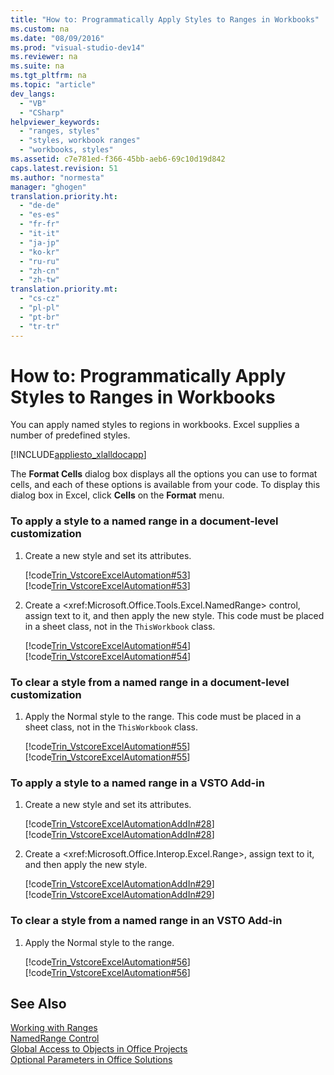 ```yaml
---
title: "How to: Programmatically Apply Styles to Ranges in Workbooks"
ms.custom: na
ms.date: "08/09/2016"
ms.prod: "visual-studio-dev14"
ms.reviewer: na
ms.suite: na
ms.tgt_pltfrm: na
ms.topic: "article"
dev_langs: 
  - "VB"
  - "CSharp"
helpviewer_keywords: 
  - "ranges, styles"
  - "styles, workbook ranges"
  - "workbooks, styles"
ms.assetid: c7e781ed-f366-45bb-aeb6-69c10d19d842
caps.latest.revision: 51
ms.author: "normesta"
manager: "ghogen"
translation.priority.ht: 
  - "de-de"
  - "es-es"
  - "fr-fr"
  - "it-it"
  - "ja-jp"
  - "ko-kr"
  - "ru-ru"
  - "zh-cn"
  - "zh-tw"
translation.priority.mt: 
  - "cs-cz"
  - "pl-pl"
  - "pt-br"
  - "tr-tr"
---
```

# How to: Programmatically Apply Styles to Ranges in Workbooks
  You can apply named styles to regions in workbooks. Excel supplies a number of predefined styles.  
  
 [!INCLUDE[appliesto_xlalldocapp](../VS_officedev/includes/appliesto_xlalldocapp_md.md)]  
  
 The **Format Cells** dialog box displays all the options you can use to format cells, and each of these options is available from your code. To display this dialog box in Excel, click **Cells** on the **Format** menu.  
  
### To apply a style to a named range in a document-level customization  
  
1.  Create a new style and set its attributes.  
  
     [!code[Trin_VstcoreExcelAutomation#53](../VS_officedev/codesnippet/CSharp/how-to--programmatically-apply-styles-to-ranges-in-workbooks_1.cs)]
[!code[Trin_VstcoreExcelAutomation#53](../VS_officedev/codesnippet/VisualBasic/how-to--programmatically-apply-styles-to-ranges-in-workbooks_1.vb)]  
  
2.  Create a \<xref:Microsoft.Office.Tools.Excel.NamedRange> control, assign text to it, and then apply the new style. This code must be placed in a sheet class, not in the `ThisWorkbook` class.  
  
     [!code[Trin_VstcoreExcelAutomation#54](../VS_officedev/codesnippet/CSharp/how-to--programmatically-apply-styles-to-ranges-in-workbooks_2.cs)]
[!code[Trin_VstcoreExcelAutomation#54](../VS_officedev/codesnippet/VisualBasic/how-to--programmatically-apply-styles-to-ranges-in-workbooks_2.vb)]  
  
### To clear a style from a named range in a document-level customization  
  
1.  Apply the Normal style to the range. This code must be placed in a sheet class, not in the `ThisWorkbook` class.  
  
     [!code[Trin_VstcoreExcelAutomation#55](../VS_officedev/codesnippet/CSharp/how-to--programmatically-apply-styles-to-ranges-in-workbooks_3.cs)]
[!code[Trin_VstcoreExcelAutomation#55](../VS_officedev/codesnippet/VisualBasic/how-to--programmatically-apply-styles-to-ranges-in-workbooks_3.vb)]  
  
### To apply a style to a named range in a VSTO Add-in  
  
1.  Create a new style and set its attributes.  
  
     [!code[Trin_VstcoreExcelAutomationAddIn#28](../VS_officedev/codesnippet/CSharp/how-to--programmatically-apply-styles-to-ranges-in-workbooks_4.cs)]
[!code[Trin_VstcoreExcelAutomationAddIn#28](../VS_officedev/codesnippet/VisualBasic/how-to--programmatically-apply-styles-to-ranges-in-workbooks_4.vb)]  
  
2.  Create a \<xref:Microsoft.Office.Interop.Excel.Range>, assign text to it, and then apply the new style.  
  
     [!code[Trin_VstcoreExcelAutomationAddIn#29](../VS_officedev/codesnippet/CSharp/how-to--programmatically-apply-styles-to-ranges-in-workbooks_5.cs)]
[!code[Trin_VstcoreExcelAutomationAddIn#29](../VS_officedev/codesnippet/VisualBasic/how-to--programmatically-apply-styles-to-ranges-in-workbooks_5.vb)]  
  
### To clear a style from a named range in an VSTO Add-in  
  
1.  Apply the Normal style to the range.  
  
     [!code[Trin_VstcoreExcelAutomation#56](../VS_officedev/codesnippet/CSharp/how-to--programmatically-apply-styles-to-ranges-in-workbooks_6.cs)]
[!code[Trin_VstcoreExcelAutomation#56](../VS_officedev/codesnippet/VisualBasic/how-to--programmatically-apply-styles-to-ranges-in-workbooks_6.vb)]  
  
## See Also  
 [Working with Ranges](../VS_officedev/working-with-ranges.md)   
 [NamedRange Control](../VS_officedev/namedrange-control.md)   
 [Global Access to Objects in Office Projects](../VS_officedev/global-access-to-objects-in-office-projects.md)   
 [Optional Parameters in Office Solutions](../VS_officedev/optional-parameters-in-office-solutions.md)  
  
  